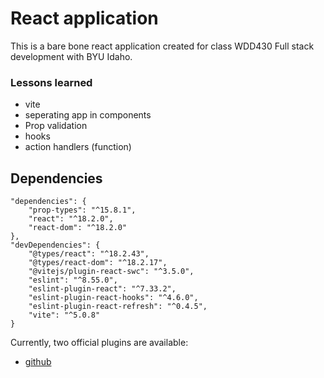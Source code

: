 # React application  

This is a bare bone react application created for class WDD430 Full stack development with BYU Idaho.

### Lessons learned  

- vite
- seperating app in components 
- Prop validation  
- hooks 
- action handlers (function)

## Dependencies  


    "dependencies": {
        "prop-types": "^15.8.1",
        "react": "^18.2.0",
        "react-dom": "^18.2.0"
    },
    "devDependencies": {
        "@types/react": "^18.2.43",
        "@types/react-dom": "^18.2.17",
        "@vitejs/plugin-react-swc": "^3.5.0",
        "eslint": "^8.55.0",
        "eslint-plugin-react": "^7.33.2",
        "eslint-plugin-react-hooks": "^4.6.0",
        "eslint-plugin-react-refresh": "^0.4.5",
        "vite": "^5.0.8"
    }




Currently, two official plugins are available:

- [github](https://github.com/McDonaldMusimwa/ToDoList.git) 
